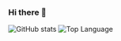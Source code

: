 ### Hi there 👋

<!--
**MunSeoHee/MunSeoHee** is a ✨ _special_ ✨ repository because its `README.md` (this file) appears on your GitHub profile.

Here are some ideas to get you started:

- 🔭 I’m currently working on ...
- 🌱 I’m currently learning ...
- 👯 I’m looking to collaborate on ...
- 🤔 I’m looking for help with ...
- 💬 Ask me about ...
- 📫 How to reach me: ...
- 😄 Pronouns: ...
- ⚡ Fun fact: ...
-->

![GitHub stats](https://github-readme-stats.vercel.app/api?username=MunSeoHee&show_icons=true&count_private=true)
![Top Language](https://github-readme-stats.vercel.app/api/top-langs/?username=MunSeoHee&layout=compact)
